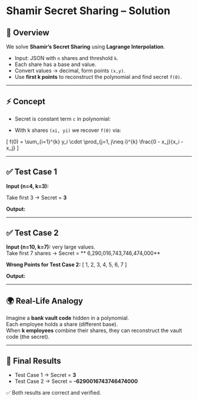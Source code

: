 # Shamir Secret Sharing – Solution

## 📌 Overview
We solve **Shamir’s Secret Sharing** using **Lagrange Interpolation**.  
- Input: JSON with `n` shares and threshold `k`.  
- Each share has a base and value.  
- Convert values → decimal, form points `(x,y)`.  
- Use **first k points** to reconstruct the polynomial and find secret `f(0)`.

---

## ⚡ Concept
- Secret is constant term `c` in polynomial:  


- With k shares `(xi, yi)` we recover `f(0)` via:  

\[
f(0) = \sum_{i=1}^{k} y_i \cdot \prod_{j=1, j\neq i}^{k} \frac{0 - x_j}{x_i - x_j}
\]

---

## ✅ Test Case 1
**Input (n=4, k=3):**  


Take first 3 → Secret = **3**

**Output:**  



---

## ✅ Test Case 2
**Input (n=10, k=7):** very large values.  
Take first 7 shares → Secret = ** 6,290,016,743,746,474,000**


**Wrong Points for Test Case 2:** [
  1, 2, 3, 4,
  5, 6, 7
]

**Output:**  



---

## 🌍 Real-Life Analogy
Imagine a **bank vault code** hidden in a polynomial.  
Each employee holds a share (different base).  
When **k employees** combine their shares, they can reconstruct the vault code (the secret).  

---

## 📜 Final Results
- Test Case 1 → Secret = **3**  
- Test Case 2 → Secret = **-6290016743746474000**

✅ Both results are correct and verified.
